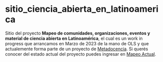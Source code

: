 # sitio_ciencia_abierta_en_latinoamerica
Sitio del proyecto **Mapeo de comunidades, organizaciones, eventos y material de ciencia abierta en Latinoamérica**, el cual es un work in progress que arrancamos en Marzo de 2023 de la mano de OLS y que actualemente forma parte de un proyecto de [Metadocencia](https://www.metadocencia.org/). Si querés conocer del estado actual del proyecto puedes ingresar en [Mapeo Actual](https://www.metadocencia.org/proyecto/mapeo-comunidades/).
